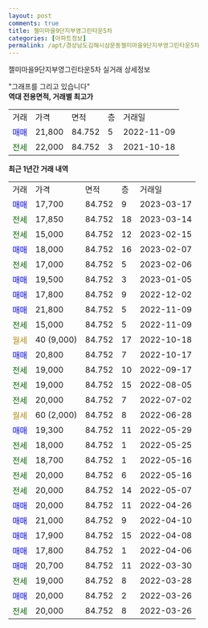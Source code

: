 ```yaml
---
layout: post
comments: true
title: 젤미마을9단지부영그린타운5차
categories: [아파트정보]
permalink: /apt/경상남도김해시삼문동젤미마을9단지부영그린타운5차
---
```


젤미마을9단지부영그린타운5차 실거래 상세정보

<script type="text/javascript">
  google.charts.load('current', {'packages':['line', 'corechart']});
  google.charts.setOnLoadCallback(drawChart);

  function drawChart() {
    var data = new google.visualization.DataTable();
    data.addColumn('date', '거래일');
    data.addColumn('number', "매매");
    data.addColumn('number', "전세");
    data.addColumn('number', "전매");

    data.addRows([[new Date(Date.parse("2023-03-17")), 17700, null, null], [new Date(Date.parse("2023-03-14")), null, 17850, null], [new Date(Date.parse("2023-02-15")), null, 15000, null], [new Date(Date.parse("2023-02-07")), 18000, null, null], [new Date(Date.parse("2023-02-06")), null, 17000, null], [new Date(Date.parse("2023-01-05")), 19500, null, null], [new Date(Date.parse("2022-12-02")), 17800, null, null], [new Date(Date.parse("2022-11-09")), 21800, null, null], [new Date(Date.parse("2022-11-09")), null, 15000, null], [new Date(Date.parse("2022-10-18")), null, null, null], [new Date(Date.parse("2022-10-17")), 20800, null, null], [new Date(Date.parse("2022-09-17")), null, 19000, null], [new Date(Date.parse("2022-08-05")), null, 19000, null], [new Date(Date.parse("2022-07-02")), null, 20000, null], [new Date(Date.parse("2022-06-28")), null, null, null], [new Date(Date.parse("2022-05-29")), 19300, null, null], [new Date(Date.parse("2022-05-25")), null, 18000, null], [new Date(Date.parse("2022-05-16")), null, 18700, null], [new Date(Date.parse("2022-05-16")), null, 20000, null], [new Date(Date.parse("2022-05-07")), null, 20000, null], [new Date(Date.parse("2022-04-26")), 20000, null, null], [new Date(Date.parse("2022-04-10")), 21000, null, null], [new Date(Date.parse("2022-04-08")), 17900, null, null], [new Date(Date.parse("2022-04-06")), 17800, null, null], [new Date(Date.parse("2022-03-30")), 20700, null, null], [new Date(Date.parse("2022-03-28")), null, 19000, null], [new Date(Date.parse("2022-03-26")), 20000, null, null], [new Date(Date.parse("2022-03-26")), null, 20000, null]]);

    var options = {
      hAxis: {
        format: 'yyyy/MM/dd'
      },    
      lineWidth: 0,
      pointsVisible: true,    
      title: '최근 1년간 유형별 실거래가 분포',
      legend: { position: 'bottom' }
    };

    var formatter = new google.visualization.NumberFormat({pattern:'###,###'} );
    formatter.format(data, 1);
    formatter.format(data, 2);
    
    setTimeout(function() {
        var chart = new google.visualization.LineChart(document.getElementById('columnchart_material'));
        chart.draw(data, (options));
        document.getElementById('loading').style.display = 'none';
    }, 200);
  }
</script>


<div id="loading" style="z-index:20; display: block; margin-left: 0px">"그래프를 그리고 있습니다"</div>
<div id="columnchart_material" style="width: 95%; margin-left: 0px; display: block"></div>
<!-- contents start -->
<b>역대 전용면적, 거래별 최고가</b>
<table class="sortable">
    <tr>
      <td>거래</td>
      <td>가격</td>
      <td>면적</td>
      <td>층</td>
      <td>거래일</td>
    </tr>
        <tr>
          <td><a style="color: blue">매매</a></td>
          <td>21,800</td>
          <td>84.752</td>
          <td>5</td>
          <td>2022-11-09</td>
        </tr>        
        <tr>
              <td><a style="color: darkgreen">전세</a></td>
              <td>22,000</td>
              <td>84.752</td>
              <td>3</td>
              <td>2021-10-18</td>
            </tr>        
    
</table>

<b>최근 1년간 거래 내역</b>

<table class="sortable">
    <tr>
      <td>거래</td>
      <td>가격</td>
      <td>면적</td>
      <td>층</td>
      <td>거래일</td>
    </tr>
    <tr>
      <td><a style="color: blue">매매</a></td>
      <td>17,700</td>
      <td>84.752</td>
      <td>9</td>
      <td>2023-03-17</td>
    </tr>          <tr>
      <td><a style="color: darkgreen">전세</a></td>
      <td>17,850</td>
      <td>84.752</td>
      <td>18</td>
      <td>2023-03-14</td>
    </tr>          <tr>
      <td><a style="color: darkgreen">전세</a></td>
      <td>15,000</td>
      <td>84.752</td>
      <td>12</td>
      <td>2023-02-15</td>
    </tr>          <tr>
      <td><a style="color: blue">매매</a></td>
      <td>18,000</td>
      <td>84.752</td>
      <td>16</td>
      <td>2023-02-07</td>
    </tr>          <tr>
      <td><a style="color: darkgreen">전세</a></td>
      <td>17,000</td>
      <td>84.752</td>
      <td>5</td>
      <td>2023-02-06</td>
    </tr>          <tr>
      <td><a style="color: blue">매매</a></td>
      <td>19,500</td>
      <td>84.752</td>
      <td>3</td>
      <td>2023-01-05</td>
    </tr>          <tr>
      <td><a style="color: blue">매매</a></td>
      <td>17,800</td>
      <td>84.752</td>
      <td>9</td>
      <td>2022-12-02</td>
    </tr>          <tr>
      <td><a style="color: blue">매매</a></td>
      <td>21,800</td>
      <td>84.752</td>
      <td>5</td>
      <td>2022-11-09</td>
    </tr>          <tr>
      <td><a style="color: darkgreen">전세</a></td>
      <td>15,000</td>
      <td>84.752</td>
      <td>5</td>
      <td>2022-11-09</td>
    </tr>          <tr>
      <td><a style="color: darkgoldenrod">월세</a></td>
      <td>40 (9,000)</td>
      <td>84.752</td>
      <td>17</td>
      <td>2022-10-18</td>
    </tr>          <tr>
      <td><a style="color: blue">매매</a></td>
      <td>20,800</td>
      <td>84.752</td>
      <td>7</td>
      <td>2022-10-17</td>
    </tr>          <tr>
      <td><a style="color: darkgreen">전세</a></td>
      <td>19,000</td>
      <td>84.752</td>
      <td>10</td>
      <td>2022-09-17</td>
    </tr>          <tr>
      <td><a style="color: darkgreen">전세</a></td>
      <td>19,000</td>
      <td>84.752</td>
      <td>15</td>
      <td>2022-08-05</td>
    </tr>          <tr>
      <td><a style="color: darkgreen">전세</a></td>
      <td>20,000</td>
      <td>84.752</td>
      <td>7</td>
      <td>2022-07-02</td>
    </tr>          <tr>
      <td><a style="color: darkgoldenrod">월세</a></td>
      <td>60 (2,000)</td>
      <td>84.752</td>
      <td>8</td>
      <td>2022-06-28</td>
    </tr>          <tr>
      <td><a style="color: blue">매매</a></td>
      <td>19,300</td>
      <td>84.752</td>
      <td>11</td>
      <td>2022-05-29</td>
    </tr>          <tr>
      <td><a style="color: darkgreen">전세</a></td>
      <td>18,000</td>
      <td>84.752</td>
      <td>1</td>
      <td>2022-05-25</td>
    </tr>          <tr>
      <td><a style="color: darkgreen">전세</a></td>
      <td>18,700</td>
      <td>84.752</td>
      <td>1</td>
      <td>2022-05-16</td>
    </tr>          <tr>
      <td><a style="color: darkgreen">전세</a></td>
      <td>20,000</td>
      <td>84.752</td>
      <td>6</td>
      <td>2022-05-16</td>
    </tr>          <tr>
      <td><a style="color: darkgreen">전세</a></td>
      <td>20,000</td>
      <td>84.752</td>
      <td>14</td>
      <td>2022-05-07</td>
    </tr>          <tr>
      <td><a style="color: blue">매매</a></td>
      <td>20,000</td>
      <td>84.752</td>
      <td>11</td>
      <td>2022-04-26</td>
    </tr>          <tr>
      <td><a style="color: blue">매매</a></td>
      <td>21,000</td>
      <td>84.752</td>
      <td>9</td>
      <td>2022-04-10</td>
    </tr>          <tr>
      <td><a style="color: blue">매매</a></td>
      <td>17,900</td>
      <td>84.752</td>
      <td>15</td>
      <td>2022-04-08</td>
    </tr>          <tr>
      <td><a style="color: blue">매매</a></td>
      <td>17,800</td>
      <td>84.752</td>
      <td>1</td>
      <td>2022-04-06</td>
    </tr>          <tr>
      <td><a style="color: blue">매매</a></td>
      <td>20,700</td>
      <td>84.752</td>
      <td>11</td>
      <td>2022-03-30</td>
    </tr>          <tr>
      <td><a style="color: darkgreen">전세</a></td>
      <td>19,000</td>
      <td>84.752</td>
      <td>8</td>
      <td>2022-03-28</td>
    </tr>          <tr>
      <td><a style="color: blue">매매</a></td>
      <td>20,000</td>
      <td>84.752</td>
      <td>2</td>
      <td>2022-03-26</td>
    </tr>          <tr>
      <td><a style="color: darkgreen">전세</a></td>
      <td>20,000</td>
      <td>84.752</td>
      <td>8</td>
      <td>2022-03-26</td>
    </tr>      </table>
<!-- contents end -->    

